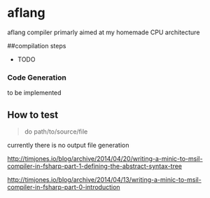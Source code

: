 # aflang
aflang compiler primarly aimed at my homemade CPU architecture

##compilation steps

- TODO

### Code Generation
to be implemented


## How to test
>do path/to/source/file

currently there is no output file generation

http://timjones.io/blog/archive/2014/04/20/writing-a-minic-to-msil-compiler-in-fsharp-part-1-defining-the-abstract-syntax-tree


http://timjones.io/blog/archive/2014/04/13/writing-a-minic-to-msil-compiler-in-fsharp-part-0-introduction